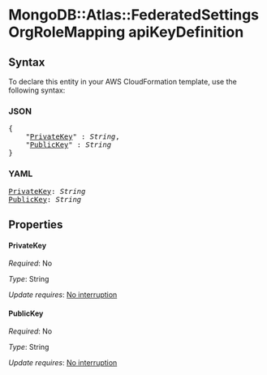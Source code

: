 # MongoDB::Atlas::FederatedSettingsOrgRoleMapping apiKeyDefinition

## Syntax

To declare this entity in your AWS CloudFormation template, use the following syntax:

### JSON

<pre>
{
    "<a href="#privatekey" title="PrivateKey">PrivateKey</a>" : <i>String</i>,
    "<a href="#publickey" title="PublicKey">PublicKey</a>" : <i>String</i>
}
</pre>

### YAML

<pre>
<a href="#privatekey" title="PrivateKey">PrivateKey</a>: <i>String</i>
<a href="#publickey" title="PublicKey">PublicKey</a>: <i>String</i>
</pre>

## Properties

#### PrivateKey

_Required_: No

_Type_: String

_Update requires_: [No interruption](https://docs.aws.amazon.com/AWSCloudFormation/latest/UserGuide/using-cfn-updating-stacks-update-behaviors.html#update-no-interrupt)

#### PublicKey

_Required_: No

_Type_: String

_Update requires_: [No interruption](https://docs.aws.amazon.com/AWSCloudFormation/latest/UserGuide/using-cfn-updating-stacks-update-behaviors.html#update-no-interrupt)

